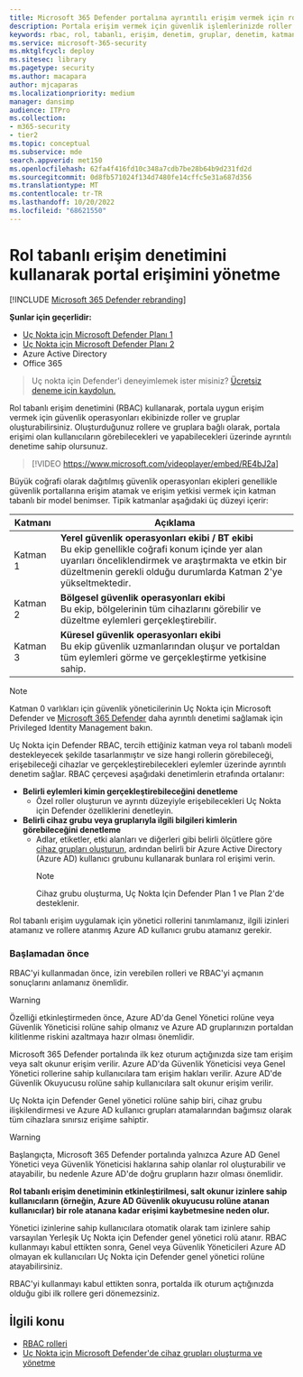 ```yaml
---
title: Microsoft 365 Defender portalına ayrıntılı erişim vermek için rol tabanlı erişim denetimini kullanma
description: Portala erişim vermek için güvenlik işlemlerinizde roller ve gruplar oluşturun.
keywords: rbac, rol, tabanlı, erişim, denetim, gruplar, denetim, katman, aad
ms.service: microsoft-365-security
ms.mktglfcycl: deploy
ms.sitesec: library
ms.pagetype: security
ms.author: macapara
author: mjcaparas
ms.localizationpriority: medium
manager: dansimp
audience: ITPro
ms.collection:
- m365-security
- tier2
ms.topic: conceptual
ms.subservice: mde
search.appverid: met150
ms.openlocfilehash: 62fa4f416fd10c348a7cdb7be28b64b9d231fd2d
ms.sourcegitcommit: 0d8fb571024f134d7480fe14cffc5e31a687d356
ms.translationtype: MT
ms.contentlocale: tr-TR
ms.lasthandoff: 10/20/2022
ms.locfileid: "68621550"
---
```

# <a name="manage-portal-access-using-role-based-access-control"></a>Rol tabanlı erişim denetimini kullanarak portal erişimini yönetme

[!INCLUDE [Microsoft 365 Defender rebranding](../../includes/microsoft-defender.md)]

**Şunlar için geçerlidir:**
- [Uç Nokta için Microsoft Defender Planı 1](https://go.microsoft.com/fwlink/p/?linkid=2154037)
- [Uç Nokta için Microsoft Defender Planı 2](https://go.microsoft.com/fwlink/p/?linkid=2154037)
- Azure Active Directory
- Office 365

> Uç nokta için Defender'i deneyimlemek ister misiniz? [Ücretsiz deneme için kaydolun.](https://signup.microsoft.com/create-account/signup?products=7f379fee-c4f9-4278-b0a1-e4c8c2fcdf7e&ru=https://aka.ms/MDEp2OpenTrial?ocid=docs-wdatp-rbac-abovefoldlink)

Rol tabanlı erişim denetimini (RBAC) kullanarak, portala uygun erişim vermek için güvenlik operasyonları ekibinizde roller ve gruplar oluşturabilirsiniz. Oluşturduğunuz rollere ve gruplara bağlı olarak, portala erişimi olan kullanıcıların görebilecekleri ve yapabilecekleri üzerinde ayrıntılı denetime sahip olursunuz. 

> [!VIDEO https://www.microsoft.com/videoplayer/embed/RE4bJ2a]

Büyük coğrafi olarak dağıtılmış güvenlik operasyonları ekipleri genellikle güvenlik portallarına erişim atamak ve erişim yetkisi vermek için katman tabanlı bir model benimser. Tipik katmanlar aşağıdaki üç düzeyi içerir:

|Katmanı |Açıklama  |
|---------|---------|
|Katman 1    | **Yerel güvenlik operasyonları ekibi / BT ekibi** <br> Bu ekip genellikle coğrafi konum içinde yer alan uyarıları önceliklendirmek ve araştırmakta ve etkin bir düzeltmenin gerekli olduğu durumlarda Katman 2'ye yükseltmektedir.        |
|Katman 2    | **Bölgesel güvenlik operasyonları ekibi** <br> Bu ekip, bölgelerinin tüm cihazlarını görebilir ve düzeltme eylemleri gerçekleştirebilir.        |
|Katman 3     |**Küresel güvenlik operasyonları ekibi** <br> Bu ekip güvenlik uzmanlarından oluşur ve portaldan tüm eylemleri görme ve gerçekleştirme yetkisine sahip.         |

> [!NOTE]
> Katman 0 varlıkları için güvenlik yöneticilerinin Uç Nokta için Microsoft Defender ve [Microsoft 365 Defender](/azure/active-directory/privileged-identity-management/pim-configure) daha ayrıntılı denetimi sağlamak için Privileged Identity Management bakın.  

Uç Nokta için Defender RBAC, tercih ettiğiniz katman veya rol tabanlı modeli destekleyecek şekilde tasarlanmıştır ve size hangi rollerin görebileceği, erişebileceği cihazlar ve gerçekleştirebilecekleri eylemler üzerinde ayrıntılı denetim sağlar. RBAC çerçevesi aşağıdaki denetimlerin etrafında ortalanır:

- **Belirli eylemleri kimin gerçekleştirebileceğini denetleme**
  - Özel roller oluşturun ve ayrıntı düzeyiyle erişebilecekleri Uç Nokta için Defender özelliklerini denetleyin.
- **Belirli cihaz grubu veya gruplarıyla ilgili bilgileri kimlerin görebileceğini denetleme**
  - Adlar, etiketler, etki alanları ve diğerleri gibi belirli ölçütlere göre [cihaz grupları oluşturun](machine-groups.md), ardından belirli bir Azure Active Directory (Azure AD) kullanıcı grubunu kullanarak bunlara rol erişimi verin.
    > [!NOTE]
    > Cihaz grubu oluşturma, Uç Nokta Için Defender Plan 1 ve Plan 2'de desteklenir.  

Rol tabanlı erişim uygulamak için yönetici rollerini tanımlamanız, ilgili izinleri atamanız ve rollere atanmış Azure AD kullanıcı grubu atamanız gerekir.

### <a name="before-you-begin"></a>Başlamadan önce

RBAC'yi kullanmadan önce, izin verebilen rolleri ve RBAC'yi açmanın sonuçlarını anlamanız önemlidir.

> [!WARNING]
> Özelliği etkinleştirmeden önce, Azure AD'da Genel Yönetici rolüne veya Güvenlik Yöneticisi rolüne sahip olmanız ve Azure AD gruplarınızın portaldan kilitlenme riskini azaltmaya hazır olması önemlidir. 

Microsoft 365 Defender portalında ilk kez oturum açtığınızda size tam erişim veya salt okunur erişim verilir. Azure AD'da Güvenlik Yöneticisi veya Genel Yönetici rollerine sahip kullanıcılara tam erişim hakları verilir. Azure AD'de Güvenlik Okuyucusu rolüne sahip kullanıcılara salt okunur erişim verilir. 

Uç Nokta için Defender Genel yönetici rolüne sahip biri, cihaz grubu ilişkilendirmesi ve Azure AD kullanıcı grupları atamalarından bağımsız olarak tüm cihazlara sınırsız erişime sahiptir.

> [!WARNING]
> Başlangıçta, Microsoft 365 Defender portalında yalnızca Azure AD Genel Yönetici veya Güvenlik Yöneticisi haklarına sahip olanlar rol oluşturabilir ve atayabilir, bu nedenle Azure AD'de doğru grupların hazır olması önemlidir.
>
> **Rol tabanlı erişim denetiminin etkinleştirilmesi, salt okunur izinlere sahip kullanıcıların (örneğin, Azure AD Güvenlik okuyucusu rolüne atanan kullanıcılar) bir role atanana kadar erişimi kaybetmesine neden olur.** 
>
>Yönetici izinlerine sahip kullanıcılara otomatik olarak tam izinlere sahip varsayılan Yerleşik Uç Nokta için Defender genel yönetici rolü atanır. RBAC kullanmayı kabul ettikten sonra, Genel veya Güvenlik Yöneticileri Azure AD olmayan ek kullanıcıları Uç Nokta için Defender genel yönetici rolüne atayabilirsiniz. 
>
> RBAC'yi kullanmayı kabul ettikten sonra, portalda ilk oturum açtığınızda olduğu gibi ilk rollere geri dönemezsiniz.

## <a name="related-topic"></a>İlgili konu

- [RBAC rolleri](../office-365-security/migrate-to-defender-for-office-365-onboard.md#rbac-roles)
- [Uç Nokta için Microsoft Defender'de cihaz grupları oluşturma ve yönetme](machine-groups.md)
